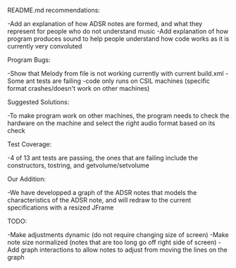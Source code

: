 README.md recommendations:

-Add an explanation of how ADSR notes are formed, and what they represent for people who do not understand music
-Add explanation of how program produces sound to help people understand how code works as it is currently very convoluted


Program Bugs:

-Show that Melody from file is not working currently with current build.xml
-Some ant tests are failing
-code only runs on CSIL machines (specific format crashes/doesn't work on other machines)

Suggested Solutions:

-To make program work on other machines, the program needs to check the hardware on the machine and select the right audio format based on its check


Test Coverage:

-4 of 13 ant tests are passing, the ones that are failing include the constructors, tostring, and getvolume/setvolume

Our Addition:

-We have developped a graph of the ADSR notes that models the characteristics of the ADSR note, and will redraw to the current specifications with a resized JFrame

TODO:

-Make adjustments dynamic (do not require changing size of screen)
-Make note size normalized (notes that are too long go off right side of screen)
-Add graph interactions to allow notes to adjust from moving the lines on the graph
